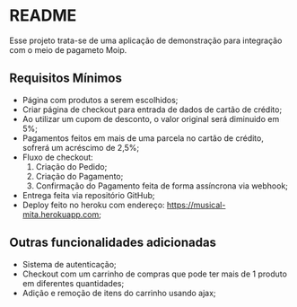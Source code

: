 # README

Esse projeto trata-se de uma aplicação de demonstração para integração com o meio de pagameto Moip.

## Requisitos Mínimos

* Página com produtos a serem escolhidos;
* Criar página de checkout para entrada de dados de cartão de crédito;
* Ao utilizar um cupom de desconto, o valor original será diminuido em 5%;
* Pagamentos feitos em mais de uma parcela no cartão de crédito, sofrerá um acréscimo de 2,5%;
* Fluxo de checkout:
  1. Criação do Pedido;
  2. Criação do Pagamento;
  3. Confirmação do Pagamento feita de forma assíncrona via webhook;
* Entrega feita via repositório GitHub;
* Deploy feito no heroku com endereço: https://musical-mita.herokuapp.com;

## Outras funcionalidades adicionadas
* Sistema de autenticação;
* Checkout com um carrinho de compras que pode ter mais de 1 produto em diferentes quantidades;
* Adição e remoção de itens do carrinho usando ajax;
